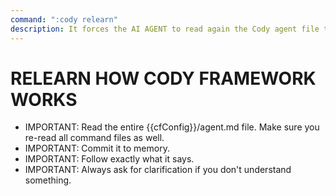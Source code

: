 ```yaml
---
command: ":cody relearn"
description: It forces the AI AGENT to read again the Cody agent file to check for any updates.
---
```


# RELEARN HOW CODY FRAMEWORK WORKS
- IMPORTANT: Read the entire {{cfConfig}}/agent.md file. Make sure you re-read all command files as well. 
- IMPORTANT: Commit it to memory.
- IMPORTANT: Follow exactly what it says.
- IMPORTANT: Always ask for clarification if you don't understand something.